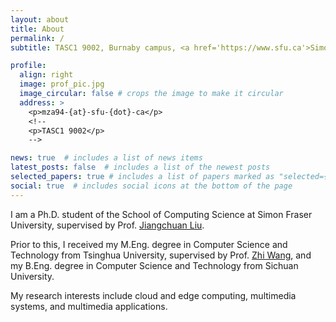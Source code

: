 ```yaml
---
layout: about
title: About
permalink: /
subtitle: TASC1 9002, Burnaby campus, <a href='https://www.sfu.ca'>Simon Fraser University</a>.

profile:
  align: right
  image: prof_pic.jpg
  image_circular: false # crops the image to make it circular
  address: >
    <p>mza94-{at}-sfu-{dot}-ca</p>
    <!--
    <p>TASC1 9002</p>
    -->

news: true  # includes a list of news items
latest_posts: false  # includes a list of the newest posts
selected_papers: true # includes a list of papers marked as "selected={true}"
social: true  # includes social icons at the bottom of the page
---
```


I am a Ph.D. student of the School of Computing Science at Simon Fraser University, supervised by Prof. [Jiangchuan Liu](https://www2.cs.sfu.ca/~jcliu/). 

Prior to this, I received my M.Eng. degree in Computer Science and Technology from Tsinghua University, supervised by Prof. [Zhi Wang](http://pages.mmlab.top), and my B.Eng. degree in Computer Science and Technology from Sichuan University. 

My research interests include cloud and edge computing, multimedia systems, and multimedia applications.

<!--- 

Write your biography here. Tell the world about yourself. Link to your favorite [subreddit](http://reddit.com). You can put a picture in, too. The code is already in, just name your picture `prof_pic.jpg` and put it in the `img/` folder.

Put your address / P.O. box / other info right below your picture. You can also disable any of these elements by editing `profile` property of the YAML header of your `_pages/about.md`. Edit `_bibliography/papers.bib` and Jekyll will render your [publications page](/al-folio/publications/) automatically.

Link to your social media connections, too. This theme is set up to use [Font Awesome icons](http://fortawesome.github.io/Font-Awesome/) and [Academicons](https://jpswalsh.github.io/academicons/), like the ones below. Add your Facebook, Twitter, LinkedIn, Google Scholar, or just disable all of them.

-->
